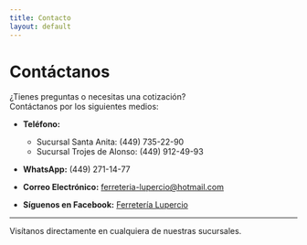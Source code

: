 ```yaml
---
title: Contacto
layout: default
---
```


# Contáctanos

¿Tienes preguntas o necesitas una cotización?  
Contáctanos por los siguientes medios:

- <i class="fas fa-phone"></i> **Teléfono:**  
  - Sucursal Santa Anita: (449) 735-22-90  
  - Sucursal Trojes de Alonso: (449) 912-49-93

- <i class="fab fa-whatsapp"></i> **WhatsApp:** (449) 271-14-77

- <i class="fas fa-envelope"></i> **Correo Electrónico:** ferreteria-lupercio@hotmail.com

- <i class="fab fa-facebook"></i> **Síguenos en Facebook:** <a href="https://www.facebook.com/profile.php?id=100054115195835" target="_blank" rel="noopener noreferrer">Ferretería Lupercio</a>

---

Visítanos directamente en cualquiera de nuestras sucursales.
